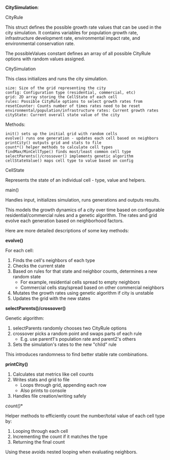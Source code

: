 **CitySimulation**:

CityRule

This struct defines the possible growth rate values that can be used in the city simulation. It contains variables for population growth rate, infrastructure development rate, environmental impact rate, and environmental conservation rate.

The possibleValues constant defines an array of all possible CityRule options with random values assigned.

CitySimulation

This class initializes and runs the city simulation.

    size: Size of the grid representing the city
    config: Configuration type (residential, commercial, etc)
    grid: 2D array storing the CellState of each cell
    rules: Possible CityRule options to select growth rates from
    resetCounter: Counts number of times rates need to be reset
    environmental/population/infrastructure rates: Current growth rates
    cityState: Current overall state value of the city

Methods:

    init() sets up the initial grid with random cells
    evolve() runs one generation - updates each cell based on neighbors
    printCity() outputs grid and stats to file
    count*() helper methods to calculate cell types
    findMax/MinCellType() finds most/least common cell type
    selectParents()/crossover() implements genetic algorithm
    cellStateValue() maps cell type to value based on config

CellState

Represents the state of an individual cell - type, value and helpers.

main()

Handles input, initializes simulation, runs generations and outputs results.

This models the growth dynamics of a city over time based on configurable residential/commercial rules and a genetic algorithm. The rates and grid evolve each generation based on neighborhood factors.

Here are more detailed descriptions of some key methods:

**evolve()**

For each cell:

1. Finds the cell's neighbors of each type 
2. Checks the current state
3. Based on rules for that state and neighbor counts, determines a new random state 
   - For example, residential cells spread to empty neighbors 
   - Commercial cells stay/spread based on other commercial neighbors
4. Mutates the growth rates using genetic algorithm if city is unstable
5. Updates the grid with the new states

**selectParents()/crossover()** 

Genetic algorithm:

1. selectParents randomly chooses two CityRule options 
2. crossover picks a random point and swaps parts of each rule 
   - E.g. use parent1's population rate and parent2's others
3. Sets the simulation's rates to the new "child" rule 

This introduces randomness to find better stable rate combinations.

**printCity()**

1. Calculates stat metrics like cell counts
2. Writes stats and grid to file 
   - Loops through grid, appending each row
   - Also prints to console
3. Handles file creation/writing safely

**count*()**

Helper methods to efficiently count the number/total value of each cell type by:

1. Looping through each cell  
2. Incrementing the count if it matches the type
3. Returning the final count

Using these avoids nested looping when evaluating neighbors.
